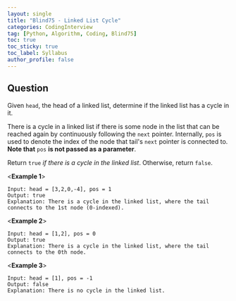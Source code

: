```yaml
---
layout: single
title: "Blind75 - Linked List Cycle"
categories: CodingInterview
tag: [Python, Algorithm, Coding, Blind75]
toc: true
toc_sticky: true
toc_label: Syllabus
author_profile: false
---
```


## Question

Given `head`, the head of a linked list, determine if the linked list has a cycle in it.

There is a cycle in a linked list if there is some node in the list that can be reached again by continuously following the `next` pointer. Internally, `pos` is used to denote the index of the node that tail's `next` pointer is connected to. **Note that** `pos` **is not passed as a parameter**.

Return `true` _if there is a cycle in the linked list_. Otherwise, return `false`.

<**Example 1**>

```
Input: head = [3,2,0,-4], pos = 1
Output: true
Explanation: There is a cycle in the linked list, where the tail connects to the 1st node (0-indexed).
```

<**Example 2**>

```
Input: head = [1,2], pos = 0
Output: true
Explanation: There is a cycle in the linked list, where the tail connects to the 0th node.
```

<**Example 3**>

```
Input: head = [1], pos = -1
Output: false
Explanation: There is no cycle in the linked list.
```
